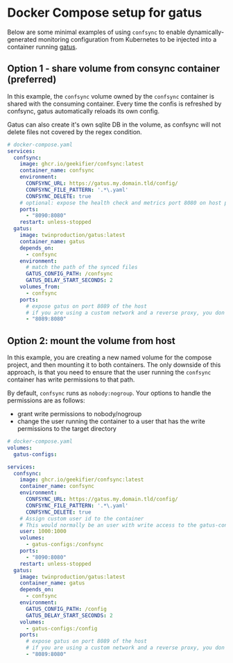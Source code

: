 # Docker Compose setup for gatus

Below are some minimal examples of using `confsync` to enable dynamically-generated monitoring configuration from Kubernetes to be injected into a container running [gatus](https://github.com/TwiN/gatus).

## Option 1 - share volume from consync container (preferred)

In this example, the `confsync` volume owned by the `confsync` container is shared with the consuming container. Every time the confis is refreshed by confsync, gatus automatically reloads its own config.

Gatus can also create it's own sqlite DB in the volume, as confsync will not delete files not covered by the regex condition.

```yaml
# docker-compose.yaml
services:
  confsync:
    image: ghcr.io/geekifier/confsync:latest
    container_name: confsync
    environment:
      CONFSYNC_URL: https://gatus.my.domain.tld/config/
      CONFSYNC_FILE_PATTERN: '.*\.yaml'
      CONFSYNC_DELETE: true
    # optional: expose the health check and metrics port 8080 on host port 8090
    ports:
      - "8090:8080"
    restart: unless-stopped
  gatus:
    image: twinproduction/gatus:latest
    container_name: gatus
    depends_on:
      - confsync
    environment:
      # match the path of the synced files
      GATUS_CONFIG_PATH: /confsync
      GATUS_DELAY_START_SECONDS: 2
    volumes_from:
      - confsync
    ports:
      # expose gatus on port 8089 of the host
      # if you are using a custom network and a reverse proxy, you don't need this
      - "8089:8080"
```

## Option 2: mount the volume from host

In this example, you are creating a new named volume for the compose project, and then mounting it to both containers. The only downside of this approach, is that you need to ensure that the user running the `confsync` container has write permissions to that path.

By default, `confsync` runs as `nobody:nogroup`. Your options to handle the permissions are as follows:

- grant write permissions to nobody/nogroup
- change the user running the container to a user that has the write permissions to the target directory

```yaml
# docker-compose.yaml
volumes:
  gatus-configs:

services:
  confsync:
    image: ghcr.io/geekifier/confsync:latest
    container_name: confsync
    environment:
      CONFSYNC_URL: https://gatus.my.domain.tld/config/
      CONFSYNC_FILE_PATTERN: '.*\.yaml'
      CONFSYNC_DELETE: true
    # Assign custom user id to the container
    # This would normally be an user with write access to the gatus-configs volume
    user: 1000:1000
    volumes:
      - gatus-configs:/confsync
    ports:
      - "8090:8080"
    restart: unless-stopped
  gatus:
    image: twinproduction/gatus:latest
    container_name: gatus
    depends_on:
      - confsync
    environment:
      GATUS_CONFIG_PATH: /config
      GATUS_DELAY_START_SECONDS: 2
    volumes:
      - gatus-configs:/config
    ports:
      # expose gatus on port 8089 of the host
      # if you are using a custom network and a reverse proxy, you don't need this
      - "8089:8080"
```
